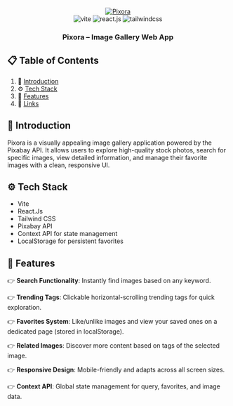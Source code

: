 <div align="center">
   <br />
    <a href="https://pixora-world.netlify.app" target="_blank">
      <img src="https://cdn.corenexis.com/view/?img=mm/ap20/MeXrvi.png" alt="Pixora">
    </a>
  <br />
   
  <div>
    <img src="https://img.shields.io/badge/-Vite-black?style=for-the-badge&logoColor=white&logo=vite&color=646CFF" alt="vite" />
    <img src="https://img.shields.io/badge/-React_JS-black?style=for-the-badge&logoColor=white&logo=react&color=61DAFB" alt="react.js" />
    <img src="https://img.shields.io/badge/-Tailwind_CSS-black?style=for-the-badge&logoColor=white&logo=tailwindcss&color=06B6D4" alt="tailwindcss" />
  </div>

  <h3 align="center">Pixora – Image Gallery Web App</h3>
</div>

## 📋 <a name="table">Table of Contents</a>

1. 🤖 [Introduction](#introduction)
2. ⚙️ [Tech Stack](#tech-stack)
3. 🔋 [Features](#features)
6. 🔗 [Links](#links)

## <a name="introduction">🤖 Introduction</a>

Pixora is a visually appealing image gallery application powered by the Pixabay API. It allows users to explore high-quality stock photos, search for specific images, view detailed information, and manage their favorite images with a clean, responsive UI.

## <a name="tech-stack">⚙️ Tech Stack</a>

- Vite
- React.Js
- Tailwind CSS
- Pixabay API
- Context API for state management
- LocalStorage for persistent favorites

## <a name="features">🔋 Features</a> 

👉 **Search Functionality**: Instantly find images based on any keyword.

👉 **Trending Tags**: Clickable horizontal-scrolling trending tags for quick exploration.

👉 **Favorites System**: Like/unlike images and view your saved ones on a dedicated page (stored in localStorage).

👉 **Related Images**: Discover more content based on tags of the selected image.

👉 **Responsive Design**: Mobile-friendly and adapts across all screen sizes.

👉 **Context API**: Global state management for query, favorites, and image data.

